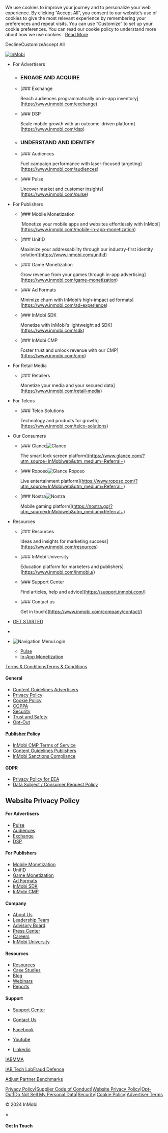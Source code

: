 We use cookies to improve your journey and to personalize your web experience. By clicking “Accept All”, you consent to our website’s use of cookies to give the most relevant experience by remembering your preferences and repeat visits. You can use “Customize” to set up your cookie preferences. You can read our cookie policy to understand more about how we use cookies.  [Read More](https://www.inmobi.com/cookie-policy/)

DeclineCustomizeAccept All

[![InMobi](https://web.inmobicdn.net/website/website/6.0.1/ui/uploads/misc/InMobi_Logo_Colour.svg)](https://www.inmobi.com/)

* For Advertisers
    
    * ### ENGAGE AND ACQUIRE
        
    * [### Exchange
        
        Reach audiences programmatically on in-app inventory](https://www.inmobi.com/exchange)
    * [### DSP
        
        Scale mobile growth with an outcome-driven platform](https://www.inmobi.com/dsp)
    
    * ### UNDERSTAND AND IDENTIFY
        
    * [### Audiences
        
        Fuel campaign performance with laser-focused targeting](https://www.inmobi.com/audiences)
    * [### Pulse
        
        Uncover market and customer insights](https://www.inmobi.com/pulse)
    
* For Publishers
    
    * [### Mobile Monetization
        
        \`Monetize your mobile apps and websites effortlessly with InMobi](https://www.inmobi.com/mobile-in-app-monetization)
    * [### UnifID
        
        Maximize your addressability through our industry-first identity solution](https://www.inmobi.com/unifid)
    * [### Game Monetization
        
        Grow revenue from your games through in-app advertising](https://www.inmobi.com/game-monetization)
    
    * [### Ad Formats
        
        Minimize churn with InMobi’s high-impact ad formats](https://www.inmobi.com/ad-experience)
    * [### InMobi SDK
        
        Monetize with InMobi's lightweight ad SDK](https://www.inmobi.com/sdk)
    * [### InMobi CMP
        
        Foster trust and unlock revenue with our CMP](https://www.inmobi.com/cmp)
    
* For Retail Media
    
    * [### Retailers
        
        Monetize your media and your secured data](https://www.inmobi.com/retail-media)
    
* For Telcos
    
    * [### Telco Solutions
        
        Technology and products for growth](https://www.inmobi.com/telco-solutions)
    
* Our Consumers
    
    * [### Glance![Glance](/_next/image?url=https%3A%2F%2Fweb.inmobicdn.net%2Fwebsite%2Fwebsite%2F6.0.1%2Fuploads%2Fmisc%2Fglance_logo.png&w=3840&q=75)
        
        The smart lock screen platform](https://www.glance.com/?utm_source=InMobiweb&utm_medium=Referral+)
    * [### Roposo![Glance Roposo](https://web.inmobicdn.net/website/website/6.0.1/ui/uploads/misc/roposo_logo_latest.png)
        
        Live entertainment platform](https://www.roposo.com/?utm_source=InMobiweb&utm_medium=Referral+)
    
    * [### Nostra![Nostra](https://web.inmobicdn.net/website/website/6.0.1/ui/uploads/misc/nostra_logo_latest.png)
        
        Mobile gaming platform](https://nostra.gg/?utm_source=InMobiweb&utm_medium=Referral+)
    
* Resources
    
    * [### Resources
        
        Ideas and insights for marketing success](https://www.inmobi.com/resources)
    * [### InMobi University
        
        Education platform for marketers and publishers](https://www.inmobi.com/inmobiu/)
    
    * [### Support Center
        
        Find articles, help and advice](https://support.inmobi.com/)
    * [### Contact us
        
        Get in touch](https://www.inmobi.com/company/contact/)
    

* [GET STARTED](https://www.inmobi.com/products)
* 
* ![Navigation Menu](https://web.inmobicdn.net/website/website/6.0.1/v6/img/app-drawer.svg)Login  
    
    * [Pulse](https://pulse.inmobi.com/)
    * [In-App Monetization](https://publisher.inmobi.com/signup)
    

[Terms & Conditions](https://www.inmobi.com/website-privacy-policy)[Terms & Conditions](https://www.inmobi.com/website-privacy-policy)

#### General

* [Content Guidelines Advertisers](https://www.inmobi.com/content-guidelines-advertisers/)
* [Privacy Policy](https://www.inmobi.com/privacy-policy/)
* [Cookie Policy](https://www.inmobi.com/cookie-policy/)
* [COPPA](https://www.inmobi.com/coppa-terms/)
* [Security](https://www.inmobi.com/security/)
* [Trust and Safety](https://www.inmobi.com/trust-and-safety/)
* [Opt-Out](https://www.inmobi.com/page/opt-out/)

#### [Publisher Policy](https://www.inmobi.com/publisher-policy/)

* [InMobi CMP Terms of Service](https://www.inmobi.com/cmp-terms/)
* [Content Guidelines Publishers](https://www.inmobi.com/content-guidelines-publishers/)
* [InMobi Sanctions Compliance](https://www.inmobi.com/sanctions-compliance/)

#### GDPR

* [Privacy Policy for EEA](https://www.inmobi.com/privacy-policy-for-eea/)
* [Data Subject / Consumer Request Policy](https://www.inmobi.com/data-subject-consumer-request-policy/)

Website Privacy Policy
----------------------

#### For Advertisers

* [Pulse](https://www.inmobi.com/pulse)
* [Audiences](https://www.inmobi.com/audiences)
* [Exchange](https://www.inmobi.com/exchange)
* [DSP](https://www.inmobi.com/dsp)

#### For Publishers

* [Mobile Monetization](https://www.inmobi.com/mobile-in-app-monetization)
* [UnifID](https://www.inmobi.com/unifid)
* [Game Monetization](https://www.inmobi.com/game-monetization)
* [Ad Formats](https://www.inmobi.com/ad-experience)
* [InMobi SDK](https://www.inmobi.com/sdk)
* [InMobi CMP](https://www.inmobi.com/cmp)

#### Company

* [About Us](https://www.inmobi.com/company/)
* [Leadership Team](https://www.inmobi.com/company/leadership/)
* [Advisory Board](https://www.inmobi.com/company/customer-advisory-board/)
* [Press Center](https://www.inmobi.com/company/press)
* [Careers](https://www.inmobi.com/company/careers/)
* [InMobi University](https://www.inmobi.com/inmobiu/)

#### Resources

* [Resources](https://www.inmobi.com/resources)
* [Case Studies](https://www.inmobi.com/case-study)
* [Blog](https://www.inmobi.com/blog)
* [Webinars](https://www.inmobi.com/insights/webinars)
* [Reports](https://www.inmobi.com/insights/reports)

#### Support

* [Support Center](https://support.inmobi.com/)
* [Contact Us](https://www.inmobi.com/company/contact/)

* [Facebook](https://www.facebook.com/inmobi)
* [Youtube](https://www.youtube.com/@inmobitv/)
* [Linkedin](https://www.linkedin.com/company/272972?trk=tyah&trkInfo=clickedVertical%3Acompany%2CclickedEntityId%3A272972%2Cidx%3A2-1-4%2CtarId%3A1473328119417%2Ctas%3Ainmobi)

[IAB](http://www.iab.net/)[MMA](http://www.mmaglobal.com/)

[IAB Tech Lab](https://iabtechlab.com/)[Fraud Defence](https://www.tagtoday.net/certified-against-fraud-program/)

[Adjust Partner Benchmarks](https://insights.adjust.com/network-rankings/)

[Privacy Policy](https://www.inmobi.com/privacy-policy/)|[Supplier Code of Conduct](https://www.inmobi.com/supplier-code-of-conduct)|[Website Privacy Policy](https://www.inmobi.com/website-privacy-policy/)|[Opt-Out](https://www.inmobi.com/page/opt-out/)|[Do Not Sell My Personal Data](https://www.inmobi.com/page/opt-out/#data-based-opt-out)|[Security](https://www.inmobi.com/security/)|[Cookie Policy](https://www.inmobi.com/cookie-policy/)|[Advertiser Terms](https://www.inmobi.com/advertiser-terms/)

[](https://www.inmobi.com/)

© 2024 InMobi

×

#### Get In Touch